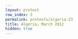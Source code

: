```yaml
---
layout: protest
row_index: 3
permalink: protests/algeria-23
title: Algeria, March 2012
hidden: true
---
```

